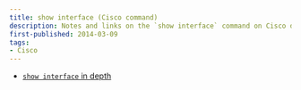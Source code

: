 ```yaml
---
title: show interface (Cisco command)
description: Notes and links on the `show interface` command on Cisco devices
first-published: 2014-03-09
tags:
- Cisco
---
```


*   [`show interface` in depth](http://www.ciscozine.com/2013/12/19/show-interface-in-depth/)
